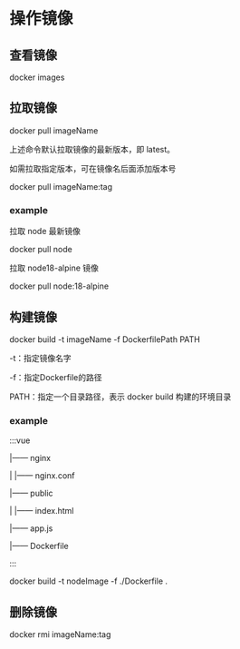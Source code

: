 # 操作镜像





## 查看镜像

docker images



## 拉取镜像

docker pull imageName

上述命令默认拉取镜像的最新版本，即 latest。

如需拉取指定版本，可在镜像名后面添加版本号

docker pull imageName:tag

### example

拉取 node 最新镜像

docker pull node

拉取 node18-alpine 镜像

docker pull node:18-alpine



## 构建镜像

docker build -t imageName -f DockerfilePath PATH

-t：指定镜像名字

-f：指定Dockerfile的路径

PATH：指定一个目录路径，表示 docker build 构建的环境目录

### example

:::vue

|—— nginx

|    |—— nginx.conf

|—— public

|    |—— index.html

|—— app.js

|—— Dockerfile

:::

docker build -t nodeImage -f ./Dockerfile .



## 删除镜像

docker rmi imageName:tag



